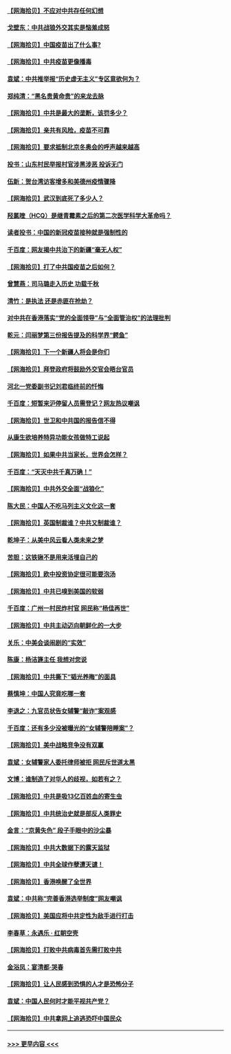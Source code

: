 #### [【网海拾贝】不应对中共存任何幻想](../pages/nsc993/n12881460.md?t=04152302) 
#### [戈壁东：中共战狼外交其实是恼羞成怒](../pages/nsc993/n12880392.md?t=04152302) 
#### [【网海拾贝】中国疫苗出了什么事?](../pages/nsc993/n12879124.md?t=04152302) 
#### [【网海拾贝】中共疫苗更像播毒](../pages/nsc993/n12876631.md?t=04152302) 
#### [袁斌：中共推举报“历史虚无主义”专区意欲何为？](../pages/nsc993/n12876530.md?t=04152302) 
#### [郑纯清：“黑名贵黄命贵”的来龙去脉](../pages/nsc993/n12875589.md?t=04152302) 
#### [【网海拾贝】中共是最大的垄断，该罚多少？](../pages/nsc993/n12874006.md?t=04152302) 
#### [【网海拾贝】亲共有风险，疫苗不可靠](../pages/nsc993/n12872224.md?t=04152302) 
#### [【网海拾贝】要求抵制北京冬奥会的呼声越来越高](../pages/nsc993/n12868962.md?t=04152302) 
#### [投书：山东村民举报村官涉黑涉恶 投诉无门](../pages/nsc993/n12869726.md?t=04152302) 
#### [伍新：贺台湾访客增多和美德州疫情骤降](../pages/nsc993/n12865651.md?t=04152302) 
#### [【网海拾贝】武汉到底死了多少人？](../pages/nsc993/n12863707.md?t=04152302) 
#### [羟氯喹（HCQ）是继青霉素之后的第二次医学科学大革命吗？](../pages/nsc993/n12638564.md?t=04152302) 
#### [读者投书：中国的新冠疫苗接种就是强制性的](../pages/nsc993/n12859932.md?t=04152302) 
#### [千百度：网友揭中共治下的新疆“毫无人权”](../pages/nsc993/n12858385.md?t=04152302) 
#### [【网海拾贝】打了中共国疫苗之后如何？](../pages/nsc993/n12857866.md?t=04152302) 
#### [曾慧燕：司马璐走入历史 功载千秋](../pages/nsc993/n12856996.md?t=04152302) 
#### [清竹：是执法 还是赤匪在抢劫？](../pages/nsc993/n12856952.md?t=04152302) 
#### [对中共在香港落实“党的全面领导”与“全面管治权”的法理批判](../pages/nsc993/n12856929.md?t=04152302) 
#### [乾元：闫丽梦第三份报告提及的科学界“鳄鱼”](../pages/nsc993/n12855985.md?t=04152302) 
#### [【网海拾贝】下一个新疆人将会是你们](../pages/nsc993/n12855864.md?t=04152302) 
#### [【网海拾贝】拜登政府将鼓励外交官会晤台官员](../pages/nsc993/n12853615.md?t=04152302) 
#### [河北一党委副书记刘君临终前的忏悔](../pages/nsc993/n12849420.md?t=04152302) 
#### [千百度：短暂来沪停留人员需登记？网友热议嘲讽](../pages/nsc993/n12853497.md?t=04152302) 
#### [【网海拾贝】世卫和中共国的报告信不得](../pages/nsc993/n12850902.md?t=04152302) 
#### [从康生欲培养特异功能女孩做特工说起](../pages/nsc993/n12849289.md?t=04152302) 
#### [【网海拾贝】如果中共当家长，世界会怎样？](../pages/nsc993/n12848436.md?t=04152302) 
#### [千百度：“天灭中共千真万确！”](../pages/nsc993/n12845659.md?t=04152302) 
#### [【网海拾贝】中共外交全面“战狼化”](../pages/nsc993/n12845607.md?t=04152302) 
#### [陈大民：中国人不吃马列主义文化这一套](../pages/nsc993/n12842496.md?t=04152302) 
#### [【网海拾贝】英国制裁谁？中共又制裁谁？](../pages/nsc993/n12840909.md?t=04152302) 
#### [乾坤子：从美中风云看人类未来之梦](../pages/nsc993/n12840590.md?t=04152302) 
#### [苦胆：这铁锹不是用来活埋自己的](../pages/nsc993/n12839512.md?t=04152302) 
#### [【网海拾贝】欧中投资协定很可能要泡汤](../pages/nsc993/n12835122.md?t=04152302) 
#### [【网海拾贝】中共已嗅到美国的软弱](../pages/nsc993/n12832411.md?t=04152302) 
#### [千百度：广州一村民炸村官 网民称“杨佳再世”](../pages/nsc993/n12832380.md?t=04152302) 
#### [【网海拾贝】中共主动迈向朝鲜化的一大步](../pages/nsc993/n12829887.md?t=04152302) 
#### [关乐：中美会谈闹剧的“实效”](../pages/nsc993/n12826698.md?t=04152302) 
#### [陈康：杨洁篪主任  我想对您说](../pages/nsc993/n12826609.md?t=04152302) 
#### [【网海拾贝】中共撕下“韬光养晦”的面具](../pages/nsc993/n12826459.md?t=04152302) 
#### [蔡慎坤：中国人究竟吃哪一套](../pages/nsc993/n12826010.md?t=04152302) 
#### [李退之：九官员状告女辅警“敲诈”案观感](../pages/nsc993/n12823984.md?t=04152302) 
#### [千百度：还有多少没被曝光的“女辅警陪睡案”？](../pages/nsc993/n12822136.md?t=04152302) 
#### [【网海拾贝】美中战略竞争没有双赢](../pages/nsc993/n12822105.md?t=04152302) 
#### [袁斌：女辅警家人委托律师被拒 网民斥世道太黑](../pages/nsc993/n12822004.md?t=04152302) 
#### [文博：谁制造了对华人的歧视，如若有之？](../pages/nsc993/n12821635.md?t=04152302) 
#### [【网海拾贝】中共是吸13亿百姓血的寄生虫](../pages/nsc993/n12819191.md?t=04152302) 
#### [【网海拾贝】中共统治史就是部反人类罪史](../pages/nsc993/n12816738.md?t=04152302) 
#### [金言：“京黄失色” 段子手眼中的沙尘暴](../pages/nsc993/n12815700.md?t=04152302) 
#### [【网海拾贝】中共大数据下的露天监狱](../pages/nsc993/n12811075.md?t=04152302) 
#### [【网海拾贝】中共全球作孽遭天谴！](../pages/nsc993/n12810258.md?t=04152302) 
#### [【网海拾贝】香港唤醒了全世界](../pages/nsc993/n12809100.md?t=04152302) 
#### [袁斌：中共称“完善香港选举制度”网友嘲讽](../pages/nsc993/n12808994.md?t=04152302) 
#### [【网海拾贝】美国应将中共定性为敌手进行打击](../pages/nsc993/n12806870.md?t=04152302) 
#### [李春草：永遇乐 · 红朝空壳](../pages/nsc993/n12805365.md?t=04152302) 
#### [【网海拾贝】打败中共病毒首先需打败中共](../pages/nsc993/n12803930.md?t=04152302) 
#### [金浴凤：宴清都‧哭春](../pages/nsc993/n12801601.md?t=04152302) 
#### [【网海拾贝】让人民感到恐惧的人才是恐怖分子](../pages/nsc993/n12799347.md?t=04152302) 
#### [袁斌：中国人民何时才能平视共产党？](../pages/nsc993/n12799306.md?t=04152302) 
#### [【网海拾贝】中共拿网上追逃恐吓中国民众](../pages/nsc993/n12796905.md?t=04152302) 

----
#### [ >>> 更早内容 <<< ](../indexes/nsc993-earlier.md)
